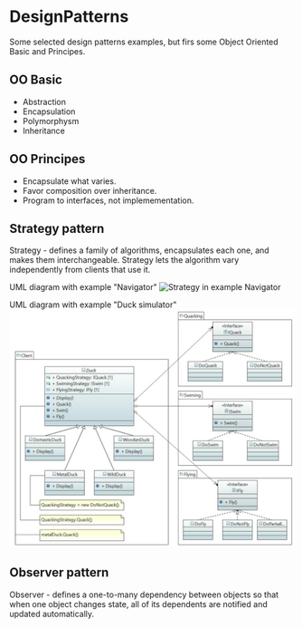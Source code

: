 # DesignPatterns

Some selected design patterns examples, but firs some Object Oriented Basic and Principes.

## OO Basic
- Abstraction
- Encapsulation
- Polymorphysm
- Inheritance

## OO Principes
- Encapsulate what varies.
- Favor composition over inheritance.
- Program to interfaces, not implemementation.
 
## Strategy pattern

Strategy - defines a family of algorithms, encapsulates each one, and makes them interchangeable. Strategy lets the algorithm vary independently from clients that use it. 

UML diagram with example "Navigator" 
![Strategy in example Navigator](/Doc/UML/StrategyNavigate.jpg)

UML diagram with example "Duck simulator" 
![Strategy in example Duck](/Doc/UML/StrategyDuck.jpg) 
 
## Observer pattern

Observer - defines a one-to-many dependency between objects so that when one object changes state, all of its dependents are notified and updated automatically.
